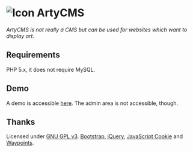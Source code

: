 # ![Icon](https://cdn.rawgit.com/Skyost/ArtyCMS/master/assets/img/favicon.png) ArtyCMS
*ArtyCMS is not really a CMS but can be used for websites which want to display art.*

## Requirements
PHP 5.x, it does not require MySQL.

## Demo
A demo is accessible [here](http://www.mister-swaggy.ml/). The admin area is not accessible, though.

## Thanks
Licensed under [GNU GPL v3](https://raw.githubusercontent.com/Skyost/ArtyCMS/master/LICENSE).
[Bootstrap](http://getbootstrap.com/), [jQuery](https://jquery.com/), [JavaScript Cookie](https://github.com/js-cookie/js-cookie) and [Waypoints](http://imakewebthings.com/waypoints/).